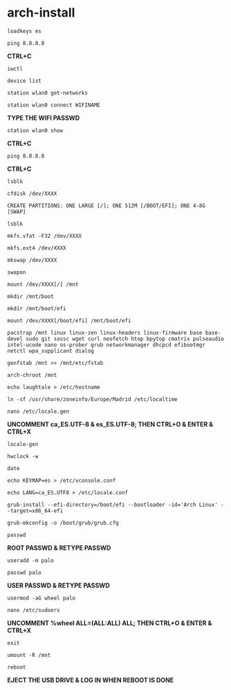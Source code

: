 # arch-install

`loadkeys es`

`ping 8.8.8.8`

**CTRL+C**

`iwctl`

`device list`

`station wlan0 get-networks`

`station wlan0 connect WIFINAME`

**TYPE THE WIFI PASSWD**

`station wlan0 show`

**CTRL+C**

`ping 8.8.8.8`

**CTRL+C**

`lsblk`

`cfdisk /dev/XXXX`

`CREATE PARTITIONS: ONE LARGE [/]; ONE 512M [/BOOT/EFI]; ONE 4-8G [SWAP]`

`lsblk`

`mkfs.vfat -F32 /dev/XXXX`

`mkfs.ext4 /dev/XXXX`

`mkswap /dev/XXXX`

`swapon`

`mount /dev/XXXX[/] /mnt`

`mkdir /mnt/boot`

`mkdir /mnt/boot/efi`

`mount /dev/XXXX[/boot/efi] /mnt/boot/efi`

`pacstrap /mnt linux linux-zen linux-headers linux-firmware base base-devel sudo git sassc wget curl neofetch htop bpytop cmatrix pulseaudio intel-ucode nano os-prober grub networkmanager dhcpcd efibootmgr netctl wpa_supplicant dialog`

`genfstab /mnt >> /mnt/etc/fstab`

`arch-chroot /mnt`

`echo laughtale > /etc/hostname`

`ln -sf /usr/share/zoneinfo/Europe/Madrid /etc/localtime`

`nano /etc/locale.gen`

**UNCOMMENT ca_ES.UTF-8 & es_ES.UTF-8; THEN CTRL+O & ENTER & CTRL+X**

`locale-gen`

`hwclock -w`

`date`

`echo KEYMAP=es > /etc/vconsole.conf`

`echo LANG=ca_ES.UTF8 > /etc/locale.conf`

`grub-install --efi-directory=/boot/efi --bootloader -id='Arch Linux' --target=x86_64-efi`

`grub-mkconfig -o /boot/grub/grub.cfg`

`passwd`

**ROOT PASSWD & RETYPE PASSWD**

`useradd -m palo`

`passwd palo`

**USER PASSWD & RETYPE PASSWD**

`usermod -aG wheel palo`

`nano /etc/sudoers`

**UNCOMMENT %wheel ALL=(ALL:ALL) ALL; THEN CTRL+O & ENTER & CTRL+X**

`exit`

`umount -R /mnt`

`reboot`

**EJECT THE USB DRIVE & LOG IN WHEN REBOOT IS DONE**
